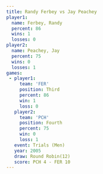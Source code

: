 ```yaml
---
title: Randy Ferbey vs Jay Peachey
player1:             
  name: Ferbey, Randy
  percent: 86        
  wins: 1            
  losses: 0          
player2:             
  name: Peachey, Jay 
  percent: 75        
  wins: 0            
  losses: 1          
games:
 - player1:         
     team: 'FER'    
     position: Third
     percent: 86    
     win: 1         
     loss: 0        
   player2:          
     team: 'PCH'     
     position: Fourth
     percent: 75     
     win: 0          
     loss: 1         
   event: Trials (Men)  
   year: 2005           
   draw: Round Robin(12)
   score: PCH 4 - FER 10
---
```

